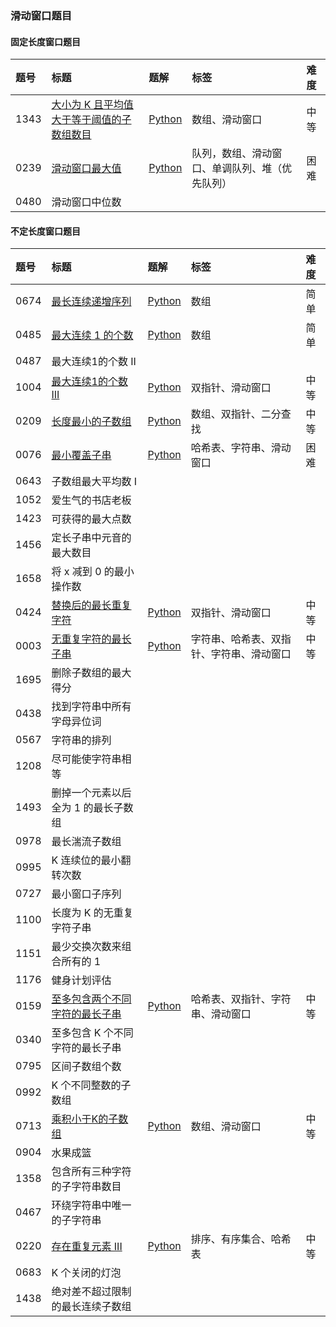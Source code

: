 ### 滑动窗口题目

#### 固定长度窗口题目

| 题号 | 标题 | 题解 | 标签 | 难度 |
| :------ | :------ | :------ | :------ | :------ |
| 1343 | [大小为 K 且平均值大于等于阈值的子数组数目](https://leetcode-cn.com/problems/number-of-sub-arrays-of-size-k-and-average-greater-than-or-equal-to-threshold/) | [Python](https://github.com/itcharge/LeetCode-Py/blob/main/Solutions/1343.%20%E5%A4%A7%E5%B0%8F%E4%B8%BA%20K%20%E4%B8%94%E5%B9%B3%E5%9D%87%E5%80%BC%E5%A4%A7%E4%BA%8E%E7%AD%89%E4%BA%8E%E9%98%88%E5%80%BC%E7%9A%84%E5%AD%90%E6%95%B0%E7%BB%84%E6%95%B0%E7%9B%AE.md) | 数组、滑动窗口 | 中等 |
| 0239 | [滑动窗口最大值](https://leetcode-cn.com/problems/sliding-window-maximum/) | [Python](https://github.com/itcharge/LeetCode-Py/blob/main/Solutions/0239.%20%E6%BB%91%E5%8A%A8%E7%AA%97%E5%8F%A3%E6%9C%80%E5%A4%A7%E5%80%BC.md) | 队列，数组、滑动窗口、单调队列、堆（优先队列） | 困难 |
| 0480 | 滑动窗口中位数 |   |   |   |

#### 不定长度窗口题目

| 题号 | 标题 | 题解 | 标签 | 难度 |
| :------ | :------ | :------ | :------ | :------ |
| 0674 | [最长连续递增序列](https://leetcode-cn.com/problems/longest-continuous-increasing-subsequence/) | [Python](https://github.com/itcharge/LeetCode-Py/blob/main/Solutions/0674.%20%E6%9C%80%E9%95%BF%E8%BF%9E%E7%BB%AD%E9%80%92%E5%A2%9E%E5%BA%8F%E5%88%97.md) | 数组 | 简单 |
| 0485 | [最大连续 1 的个数](https://leetcode-cn.com/problems/max-consecutive-ones/) | [Python](https://github.com/itcharge/LeetCode-Py/blob/main/Solutions/0485.%20%E6%9C%80%E5%A4%A7%E8%BF%9E%E7%BB%AD%201%20%E7%9A%84%E4%B8%AA%E6%95%B0.md) | 数组 | 简单 |
| 0487 | 最大连续1的个数 II |   |   |   |
| 1004 | [最大连续1的个数 III](https://leetcode-cn.com/problems/max-consecutive-ones-iii/) | [Python](https://github.com/itcharge/LeetCode-Py/blob/main/Solutions/1004.%20%E6%9C%80%E5%A4%A7%E8%BF%9E%E7%BB%AD1%E7%9A%84%E4%B8%AA%E6%95%B0%20III.md) | 双指针、滑动窗口 | 中等 |
| 0209 | [长度最小的子数组](https://leetcode-cn.com/problems/minimum-size-subarray-sum/) | [Python](https://github.com/itcharge/LeetCode-Py/blob/main/Solutions/0209.%20%E9%95%BF%E5%BA%A6%E6%9C%80%E5%B0%8F%E7%9A%84%E5%AD%90%E6%95%B0%E7%BB%84.md) | 数组、双指针、二分查找 | 中等 |
| 0076 | [最小覆盖子串](https://leetcode-cn.com/problems/minimum-window-substring/) | [Python](https://github.com/itcharge/LeetCode-Py/blob/main/Solutions/0076.%20%E6%9C%80%E5%B0%8F%E8%A6%86%E7%9B%96%E5%AD%90%E4%B8%B2.md) | 哈希表、字符串、滑动窗口 | 困难 |
| 0643 | 子数组最大平均数 I |   |   |   |
| 1052 | 爱生气的书店老板 |   |   |   |
| 1423 | 可获得的最大点数 |   |   |   |
| 1456 | 定长子串中元音的最大数目 |   |   |   |
| 1658 | 将 x 减到 0 的最小操作数 |   |   |   |
| 0424 | [替换后的最长重复字符](https://leetcode-cn.com/problems/longest-repeating-character-replacement/) | [Python](https://github.com/itcharge/LeetCode-Py/blob/main/Solutions/0424.%20%E6%9B%BF%E6%8D%A2%E5%90%8E%E7%9A%84%E6%9C%80%E9%95%BF%E9%87%8D%E5%A4%8D%E5%AD%97%E7%AC%A6.md) | 双指针、滑动窗口 | 中等 |
| 0003 | [无重复字符的最长子串](https://leetcode-cn.com/problems/longest-substring-without-repeating-characters/) | [Python](https://github.com/itcharge/LeetCode-Py/blob/main/Solutions/0003.%20%E6%97%A0%E9%87%8D%E5%A4%8D%E5%AD%97%E7%AC%A6%E7%9A%84%E6%9C%80%E9%95%BF%E5%AD%90%E4%B8%B2.md) | 字符串、哈希表、双指针、字符串、滑动窗口 | 中等 |
| 1695 | 删除子数组的最大得分 |   |   |   |
| 0438 | 找到字符串中所有字母异位词 |   |   |   |
| 0567 | 字符串的排列 |   |   |   |
| 1208 | 尽可能使字符串相等 |   |   |   |
| 1493 | 删掉一个元素以后全为 1 的最长子数组 |   |   |   |
| 0978 | 最长湍流子数组 |   |   |   |
| 0995 | K 连续位的最小翻转次数 |   |   |   |
| 0727 | 最小窗口子序列 |   |   |   |
| 1100 | 长度为 K 的无重复字符子串 |   |   |   |
| 1151 | 最少交换次数来组合所有的 1 |   |   |   |
| 1176 | 健身计划评估 |   |   |   |
| 0159 | [至多包含两个不同字符的最长子串](https://leetcode-cn.com/problems/longest-substring-with-at-most-two-distinct-characters/) | [Python](https://github.com/itcharge/LeetCode-Py/blob/main/Solutions/0159.%20%E8%87%B3%E5%A4%9A%E5%8C%85%E5%90%AB%E4%B8%A4%E4%B8%AA%E4%B8%8D%E5%90%8C%E5%AD%97%E7%AC%A6%E7%9A%84%E6%9C%80%E9%95%BF%E5%AD%90%E4%B8%B2.md) | 哈希表、双指针、字符串、滑动窗口 | 中等 |
| 0340 | 至多包含 K 个不同字符的最长子串 |   |   |   |
| 0795 | 区间子数组个数 |   |   |   |
| 0992 | K 个不同整数的子数组 |   |   |   |
| 0713 | [乘积小于K的子数组](https://leetcode-cn.com/problems/subarray-product-less-than-k/) | [Python](https://github.com/itcharge/LeetCode-Py/blob/main/Solutions/0713.%20%E4%B9%98%E7%A7%AF%E5%B0%8F%E4%BA%8EK%E7%9A%84%E5%AD%90%E6%95%B0%E7%BB%84.md) | 数组、滑动窗口 | 中等 |
| 0904 | 水果成篮 |   |   |   |
| 1358 | 包含所有三种字符的子字符串数目 |   |   |   |
| 0467 | 环绕字符串中唯一的子字符串 |   |   |   |
| 0220 | [存在重复元素 III](https://leetcode-cn.com/problems/contains-duplicate-iii/) | [Python](https://github.com/itcharge/LeetCode-Py/blob/main/Solutions/0220.%20%E5%AD%98%E5%9C%A8%E9%87%8D%E5%A4%8D%E5%85%83%E7%B4%A0%20III.md) | 排序、有序集合、哈希表 | 中等 |
| 0683 | K 个关闭的灯泡 |   |   |   |
| 1438 | 绝对差不超过限制的最长连续子数组 |   |   |   |

